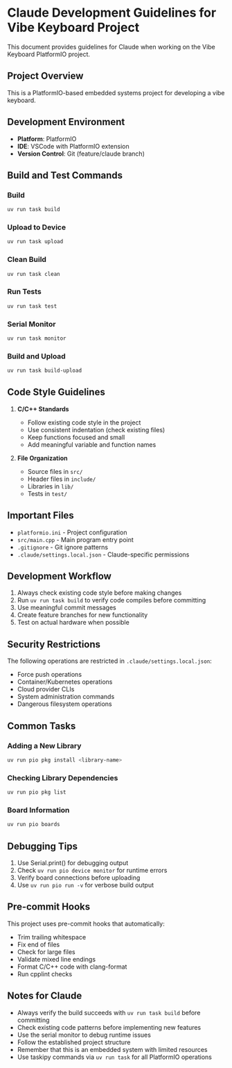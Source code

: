 # Claude Development Guidelines for Vibe Keyboard Project

This document provides guidelines for Claude when working on the Vibe Keyboard PlatformIO project.

## Project Overview

This is a PlatformIO-based embedded systems project for developing a vibe keyboard.

## Development Environment

- **Platform**: PlatformIO
- **IDE**: VSCode with PlatformIO extension
- **Version Control**: Git (feature/claude branch)

## Build and Test Commands

### Build
```bash
uv run task build
```

### Upload to Device
```bash
uv run task upload
```

### Clean Build
```bash
uv run task clean
```

### Run Tests
```bash
uv run task test
```

### Serial Monitor
```bash
uv run task monitor
```

### Build and Upload
```bash
uv run task build-upload
```

## Code Style Guidelines

1. **C/C++ Standards**
   - Follow existing code style in the project
   - Use consistent indentation (check existing files)
   - Keep functions focused and small
   - Add meaningful variable and function names

2. **File Organization**
   - Source files in `src/`
   - Header files in `include/`
   - Libraries in `lib/`
   - Tests in `test/`

## Important Files

- `platformio.ini` - Project configuration
- `src/main.cpp` - Main program entry point
- `.gitignore` - Git ignore patterns
- `.claude/settings.local.json` - Claude-specific permissions

## Development Workflow

1. Always check existing code style before making changes
2. Run `uv run task build` to verify code compiles before committing
3. Use meaningful commit messages
4. Create feature branches for new functionality
5. Test on actual hardware when possible

## Security Restrictions

The following operations are restricted in `.claude/settings.local.json`:
- Force push operations
- Container/Kubernetes operations
- Cloud provider CLIs
- System administration commands
- Dangerous filesystem operations

## Common Tasks

### Adding a New Library
```bash
uv run pio pkg install <library-name>
```

### Checking Library Dependencies
```bash
uv run pio pkg list
```

### Board Information
```bash
uv run pio boards
```

## Debugging Tips

1. Use Serial.print() for debugging output
2. Check `uv run pio device monitor` for runtime errors
3. Verify board connections before uploading
4. Use `uv run pio run -v` for verbose build output

## Pre-commit Hooks

This project uses pre-commit hooks that automatically:
- Trim trailing whitespace
- Fix end of files
- Check for large files
- Validate mixed line endings
- Format C/C++ code with clang-format
- Run cpplint checks

## Notes for Claude

- Always verify the build succeeds with `uv run task build` before committing
- Check existing code patterns before implementing new features
- Use the serial monitor to debug runtime issues
- Follow the established project structure
- Remember that this is an embedded system with limited resources
- Use taskipy commands via `uv run task` for all PlatformIO operations
